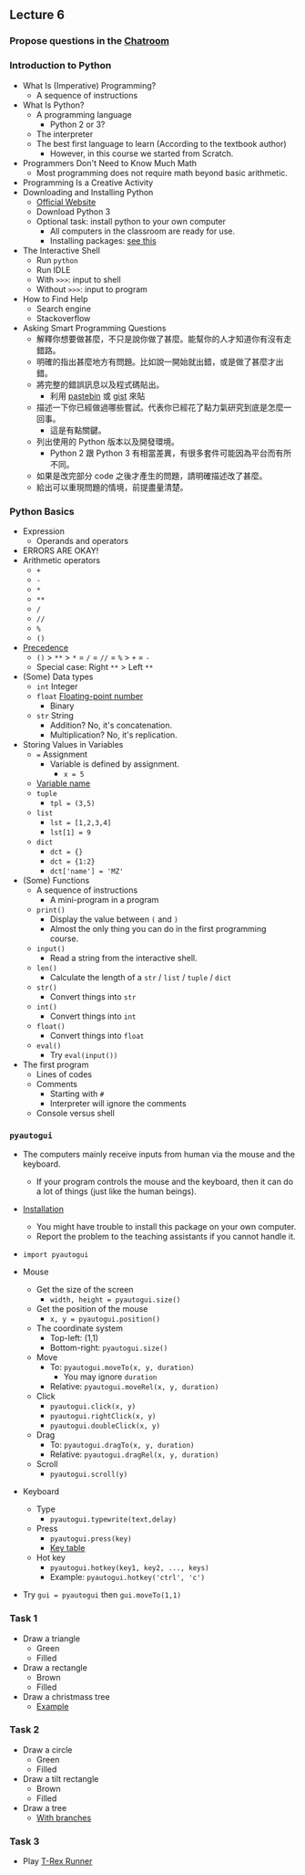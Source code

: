 ## Lecture 6

### Propose questions in the [Chatroom](https://chatroom-mzshieh.c9users.io/)

### Introduction to Python

+   What Is (Imperative) Programming?
    +   A sequence of instructions
+   What Is Python?
    +   A programming language
        +   Python 2 or 3?
    +   The interpreter
    +   The best first language to learn (According to the textbook author)
        +   However, in this course we started from Scratch.
+   Programmers Don't Need to Know Much Math
    +   Most programming does not require math beyond basic arithmetic.
+   Programming Is a Creative Activity
+   Downloading and Installing Python
    +   [Official Website](https://www.python.org/)
    +   Download Python 3
    +   Optional task: install python to your own computer
        +   All computers in the classroom are ready for use. 
        +   Installing packages: [see this](../install.md) 
+   The Interactive Shell
    +   Run `python`
    +   Run IDLE
    +   With `>>>`: input to shell
    +   Without `>>>`: input to program
+   How to Find Help
    +   Search engine
    +   Stackoverflow
+   Asking Smart Programming Questions
    +   解釋你想要做甚麼，不只是說你做了甚麼。能幫你的人才知道你有沒有走錯路。
    +   明確的指出甚麼地方有問題。比如說一開始就出錯，或是做了甚麼才出錯。
    +   將完整的錯誤訊息以及程式碼貼出。
        +   利用 [pastebin](http://pastebin.com/) 或 [gist](http://gist.github.com/) 來貼
    +   描述一下你已經做過哪些嘗試。代表你已經花了點力氣研究到底是怎麼一回事。
        +   這是有點關鍵。
    +   列出使用的 Python 版本以及開發環境。
        +   Python 2 跟 Python 3 有相當差異，有很多套件可能因為平台而有所不同。
    +   如果是改完部分 code 之後才產生的問題，請明確描述改了甚麼。
    +   給出可以重現問題的情境，前提盡量清楚。

### Python Basics

+   Expression
    +   Operands and operators
+   ERRORS ARE OKAY!
+   Arithmetic operators
    +   `+`
    +   `-`
    +   `*`
    +   `**`
    +   `/`
    +   `//`
    +   `%`
    +   `()`
+   [Precedence](https://automatetheboringstuff.com/chapter1/#calibre_link-101)
    +   `()` > `**` > `*` = `/` = `//` = `%` > `+` = `-`
    +   Special case: Right `**` > Left `**`
+   (Some) Data types
    +   `int` Integer
    +   `float` [Floating-point number](https://en.wikipedia.org/wiki/IEEE_floating_point)
        +   Binary
    +   `str` String
        +   Addition? No, it's concatenation.
        +   Multiplication? No, it's replication.
+   Storing Values in Variables
    +   `=` Assignment
        +   Variable is defined by assignment.
            +   `x = 5`
    +   [Variable name](https://automatetheboringstuff.com/chapter1/#calibre_link-107)
    +   `tuple`
        +   `tpl = (3,5)`
    +   `list`
        +   `lst = [1,2,3,4]`
        +   `lst[1] = 9`
    +   `dict`
        +   `dct = {}`
        +   `dct = {1:2}`
        +   `dct['name'] = 'MZ'`
+   (Some) Functions
    +   A sequence of instructions
        +   A mini-program in a program
    +   `print()`
        +   Display the value between `(` and `)`
        +   Almost the only thing you can do in the first programming course.
    +   `input()`
        +   Read a string from the interactive shell.
    +   `len()`
        +   Calculate the length of a `str` / `list` / `tuple` / `dict`
    +   `str()`
        +   Convert things into `str`
    +   `int()`
        +   Convert things into `int`
    +   `float()`
        +   Convert things into `float`
    +   `eval()`
        +   Try `eval(input())`
+   The first program
    +   Lines of codes
    +   Comments
        +   Starting with `#`
        +   Interpreter will ignore the comments
    +   Console versus shell

### `pyautogui`

+   The computers mainly receive inputs from human via the mouse and the keyboard.
    +   If your program controls the mouse and the keyboard, then it can do a lot of things (just like the human beings).

+   [Installation](https://github.com/mzshieh/snp2017spring/blob/master/install.md)
    +   You might have trouble to install this package on your own computer.
    +   Report the problem to the teaching assistants if you cannot handle it.

+   `import pyautogui`

+   Mouse
    +   Get the size of the screen
        +   `width, height = pyautogui.size()`
    +   Get the position of the mouse
        +   `x, y = pyautogui.position()`
    +   The coordinate system
        +   Top-left: (1,1)
        +   Bottom-right: `pyautogui.size()`
    +   Move
        +   To: `pyautogui.moveTo(x, y, duration)`
            +   You may ignore `duration`
        +   Relative: `pyautogui.moveRel(x, y, duration)`
    +   Click
        +   `pyautogui.click(x, y)`
        +   `pyautogui.rightClick(x, y)`
        +   `pyautogui.doubleClick(x, y)`
    +   Drag
        +   To: `pyautogui.dragTo(x, y, duration)`
        +   Relative: `pyautogui.dragRel(x, y, duration)`
    +   Scroll
        +   `pyautogui.scroll(y)`

+   Keyboard
    +   Type
        +   `pyautogui.typewrite(text,delay)`
    +   Press
        +   `pyautogui.press(key)`
        +   [Key table](https://automatetheboringstuff.com/chapter18/#calibre_link-36)
    +   Hot key
        +   `pyautogui.hotkey(key1, key2, ..., keys)`
        +   Example: `pyautogui.hotkey('ctrl', 'c')`

+   Try `gui = pyautogui` then `gui.moveTo(1,1)`

### Task 1

+   Draw a triangle
    +   Green
    +   Filled
+   Draw a rectangle
    +   Brown
    +   Filled
+   Draw a christmass tree
    +   [Example](https://scratch.mit.edu/projects/115904117/)

### Task 2

+   Draw a circle
    +   Green
    +   Filled
+   Draw a tilt rectangle
    +   Brown
    +   Filled
+   Draw a tree
    +   [With branches](https://scratch.mit.edu/projects/115838437)

### Task 3

+   Play [T-Rex Runner](http://www.trex-game.skipser.com/)